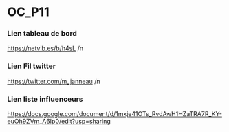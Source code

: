 # OC_P11

### Lien tableau de bord
https://netvib.es/b/h4sL
/n
### Lien Fil twitter
https://twitter.com/m_janneau
/n
### Lien liste influenceurs
https://docs.google.com/document/d/1mxje41OTs_RvdAwH1HZaTRA7R_KY-euOh9ZVm_A6Ip0/edit?usp=sharing
